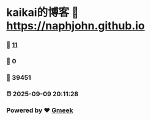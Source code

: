 # kaikai的博客 :link: https://naphjohn.github.io 
### :page_facing_up: [11](https://naphjohn.github.io/tag.html) 
### :speech_balloon: 0 
### :hibiscus: 39451 
### :alarm_clock: 2025-09-09 20:11:28 
### Powered by :heart: [Gmeek](https://github.com/Meekdai/Gmeek)
